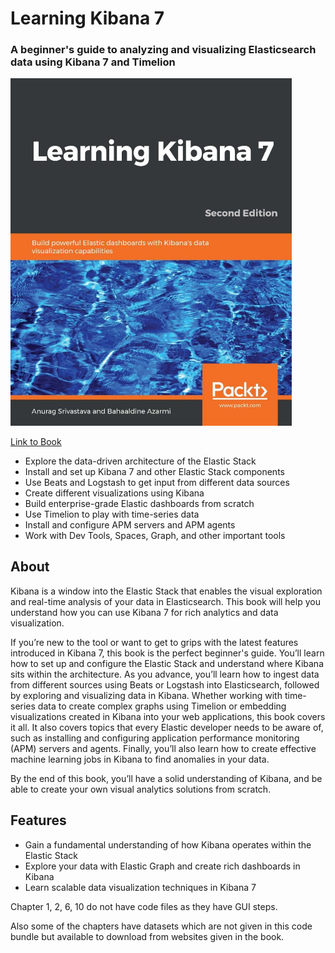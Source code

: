 # Learning Kibana 7

### A beginner's guide to analyzing and visualizing Elasticsearch data using Kibana 7 and Timelion

<img src="./Images/cover.jpg" width=450/>

[Link to Book](https://www.packtpub.com/data/learning-kibana-7-second-edition)

- Explore the data-driven architecture of the Elastic Stack
- Install and set up Kibana 7 and other Elastic Stack components
- Use Beats and Logstash to get input from different data sources
- Create different visualizations using Kibana
- Build enterprise-grade Elastic dashboards from scratch
- Use Timelion to play with time-series data
- Install and configure APM servers and APM agents
- Work with Dev Tools, Spaces, Graph, and other important tools

## About

Kibana is a window into the Elastic Stack that enables the visual exploration and real-time analysis of your data in Elasticsearch. This book will help you understand how you can use Kibana 7 for rich analytics and data visualization.

If you’re new to the tool or want to get to grips with the latest features introduced in Kibana 7, this book is the perfect beginner's guide. You’ll learn how to set up and configure the Elastic Stack and understand where Kibana sits within the architecture. As you advance, you’ll learn how to ingest data from different sources using Beats or Logstash into Elasticsearch, followed by exploring and visualizing data in Kibana. Whether working with time-series data to create complex graphs using Timelion or embedding visualizations created in Kibana into your web applications, this book covers it all. It also covers topics that every Elastic developer needs to be aware of, such as installing and configuring application performance monitoring (APM) servers and agents. Finally, you’ll also learn how to create effective machine learning jobs in Kibana to find anomalies in your data.

By the end of this book, you’ll have a solid understanding of Kibana, and be able to create your own visual analytics solutions from scratch.

## Features

- Gain a fundamental understanding of how Kibana operates within the Elastic Stack
- Explore your data with Elastic Graph and create rich dashboards in Kibana
- Learn scalable data visualization techniques in Kibana 7

Chapter 1, 2, 6, 10 do not have code files as they have GUI steps.

Also some of the chapters have datasets which are not given in this code bundle but available to download from websites given in the book.
